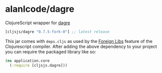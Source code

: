 # alanlcode/dagre

ClojureScript wrapper for [dagre](https://github.com/cpettitt/dagre)
[](dependency)
```clojure
[cljsjs/dagre "0.7.5-fork-0"] ;; latest release
```
[](dependency)

This jar comes with `deps.cljs` as used by the [Foreign Libs][flibs] feature
of the Clojurescript compiler. After adding the above dependency to your project
you can require the packaged library like so:

```clojure
(ns application.core
  (:require [cljsjs.dagre]))
```

[flibs]: https://github.com/clojure/clojurescript/wiki/Packaging-Foreign-Dependencies
